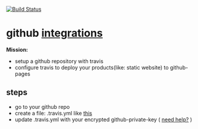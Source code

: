 [![Build Status](https://travis-ci.org/brownman/github_integrations.svg)](https://travis-ci.org/brownman/github_integrations)

github [integrations](https://github.com/travis-ci/github-services/tree/master/docs)
===================


**Mission:** 
- setup a github repository with travis
- configure travis to deploy your products(like: static website) to github-pages 

steps
----
- go to your github repo
- create a file: .travis.yml like [this](https://github.com/brownman/test_github_integrations/blob/master/.travis.yml)
- update .travis.yml with your encrypted github-private-key ( [need help?](https://github.com/brownman/github_integrations/tree/master/local) )
